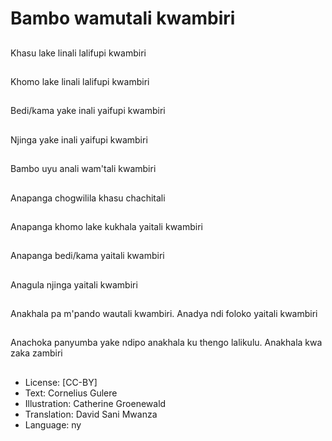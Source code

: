 # Bambo wamutali kwambiri

##
Khasu lake linali lalifupi kwambiri

##
Khomo lake linali lalifupi kwambiri

##
Bedi/kama yake inali yaifupi kwambiri

##
Njinga yake inali yaifupi kwambiri

##
Bambo uyu anali wam'tali kwambiri

##
Anapanga chogwilila khasu chachitali

##
Anapanga khomo lake kukhala yaitali kwambiri

##
Anapanga bedi/kama yaitali kwambiri

##
Anagula njinga yaitali kwambiri

##
Anakhala pa m'pando wautali kwambiri. Anadya ndi foloko yaitali kwambiri

##
Anachoka panyumba yake ndipo anakhala ku thengo lalikulu. Anakhala kwa zaka zambiri

##
* License: [CC-BY]
* Text: Cornelius Gulere
* Illustration: Catherine Groenewald
* Translation: David Sani Mwanza
* Language: ny
